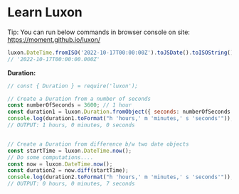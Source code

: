 # Learn Luxon

Tip: You can run below commands in browser console on site: https://moment.github.io/luxon/

```javascript
luxon.DateTime.fromISO('2022-10-17T00:00:00Z').toJSDate().toISOString()
// '2022-10-17T00:00:00.000Z'
```

**Duration:**

```js
// const { Duration } = require('luxon');

// Create a Duration from a number of seconds
const numberOfSeconds = 3600; // 1 hour
const duration1 = luxon.Duration.fromObject({ seconds: numberOfSeconds });
console.log(duration1.toFormat("h 'hours,' m 'minutes,' s 'seconds'"));
// OUTPUT: 1 hours, 0 minutes, 0 seconds


// Create a Duration from difference b/w two date objects
const startTime = luxon.DateTime.now();
// Do some computations....
const now = luxon.DateTime.now();
const duration2 = now.diff(startTime);
console.log(duration2.toFormat("h 'hours,' m 'minutes,' s 'seconds'"));
// OUTPUT: 0 hours, 0 minutes, 7 seconds
```
